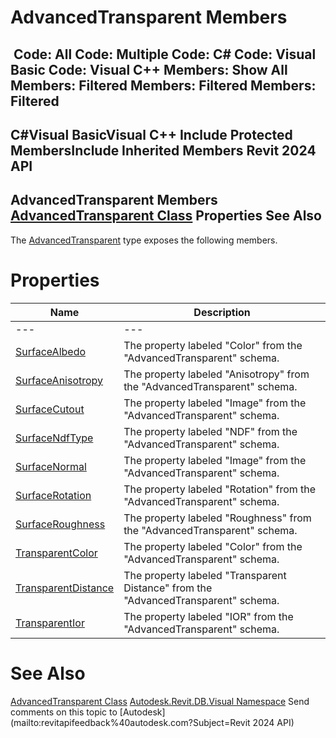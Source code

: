 # AdvancedTransparent Members

﻿
 Code: All Code: Multiple Code: C# Code: Visual Basic Code: Visual C++  Members: Show All Members: Filtered Members: Filtered Members: Filtered   
---  
C#Visual BasicVisual C++
Include Protected MembersInclude Inherited Members
Revit 2024 API  
---  
AdvancedTransparent Members  
[AdvancedTransparent Class](123a1d0d-0c2f-b510-fe5e-e4db5f247f27.md "AdvancedTransparent Class") Properties See Also  
---  
The [AdvancedTransparent](123a1d0d-0c2f-b510-fe5e-e4db5f247f27.md "AdvancedTransparent Class") type exposes the following members.
# Properties
| Name | Description |
| --- | --- |
| --- | --- | --- |
| [SurfaceAlbedo](8a857208-f65c-10c7-afbc-9ea1ec2d1f24.md "SurfaceAlbedo Property") | The property labeled "Color" from the "AdvancedTransparent" schema. |
| [SurfaceAnisotropy](0b9c02f6-687b-648d-dc75-65e899411c51.md "SurfaceAnisotropy Property") | The property labeled "Anisotropy" from the "AdvancedTransparent" schema. |
| [SurfaceCutout](14df5d06-637a-abff-495f-9a5563686fcd.md "SurfaceCutout Property") | The property labeled "Image" from the "AdvancedTransparent" schema. |
| [SurfaceNdfType](431eef57-2346-9a75-5167-c47146b862ad.md "SurfaceNdfType Property") | The property labeled "NDF" from the "AdvancedTransparent" schema. |
| [SurfaceNormal](99625313-45eb-6134-937e-3f0f2906dfe3.md "SurfaceNormal Property") | The property labeled "Image" from the "AdvancedTransparent" schema. |
| [SurfaceRotation](3a1b6772-e7e6-78e0-91e2-63b578733413.md "SurfaceRotation Property") | The property labeled "Rotation" from the "AdvancedTransparent" schema. |
| [SurfaceRoughness](40c1fa72-3e49-4984-dabc-fe57f620e90b.md "SurfaceRoughness Property") | The property labeled "Roughness" from the "AdvancedTransparent" schema. |
| [TransparentColor](ad5100c6-b5e3-bbd9-e4ac-9e0601a89e25.md "TransparentColor Property") | The property labeled "Color" from the "AdvancedTransparent" schema. |
| [TransparentDistance](972864f0-28cb-ad77-4271-fe53414d99c3.md "TransparentDistance Property") | The property labeled "Transparent Distance" from the "AdvancedTransparent" schema. |
| [TransparentIor](df44da08-e413-37d9-f26f-f88207074cdf.md "TransparentIor Property") | The property labeled "IOR" from the "AdvancedTransparent" schema. |

# See Also
[AdvancedTransparent Class](123a1d0d-0c2f-b510-fe5e-e4db5f247f27.md "AdvancedTransparent Class")
[Autodesk.Revit.DB.Visual Namespace](f5a10581-6ac2-be19-0e32-f87d05bc8b83.md "Autodesk.Revit.DB.Visual Namespace")
Send comments on this topic to [Autodesk](mailto:revitapifeedback%40autodesk.com?Subject=Revit 2024 API)